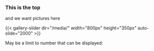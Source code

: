 ### This is the top
and we want pictures here

{{< gallery-slider dir="/media/" width="800px" height="350px" auto-slide="2000" >}}



May be a limit to number that can be displayed:



